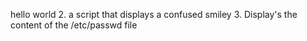 hello world
2.  a script that displays a confused smiley
3. Display's the content of the /etc/passwd file
